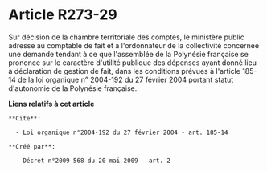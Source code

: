 # Article R273-29

Sur décision de la chambre territoriale des comptes, le ministère public adresse au comptable de fait et à l'ordonnateur de
la collectivité concernée une demande tendant à ce que l'assemblée de la Polynésie française se prononce sur le caractère
d'utilité publique des dépenses ayant donné lieu à déclaration de gestion de fait, dans les conditions prévues à l'article
185-14 de la loi organique n° 2004-192 du 27 février 2004 portant statut d'autonomie de la Polynésie française.

**Liens relatifs à cet article**

	**Cite**:

	  - Loi organique n°2004-192 du 27 février 2004 - art. 185-14

	**Créé par**:

	  - Décret n°2009-568 du 20 mai 2009 - art. 2
